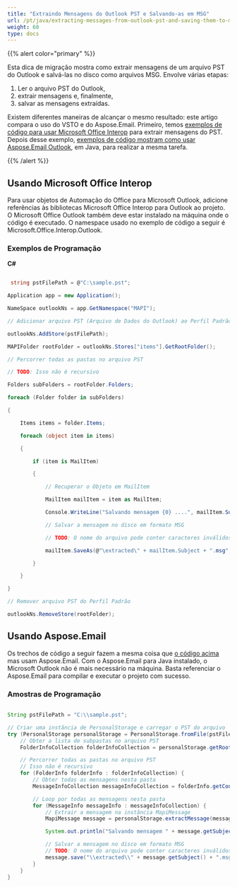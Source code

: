 ```yaml
---
title: "Extraindo Mensagens do Outlook PST e Salvando-as em MSG"
url: /pt/java/extracting-messages-from-outlook-pst-and-saving-them-to-msg/
weight: 60
type: docs
---
```



{{% alert color="primary" %}} 

Esta dica de migração mostra como extrair mensagens de um arquivo PST do Outlook e salvá-las no disco como arquivos MSG. Envolve várias etapas:

1. Ler o arquivo PST do Outlook,
1. extrair mensagens e, finalmente,
1. salvar as mensagens extraídas.

Existem diferentes maneiras de alcançar o mesmo resultado: este artigo compara o uso do VSTO e do Aspose.Email. Primeiro, temos [exemplos de código para usar Microsoft Office Interop](#using-microsoft-office-interop) para extrair mensagens do PST. Depois desse exemplo, [exemplos de código mostram como usar Aspose.Email Outlook](#using-asposeemail), em Java, para realizar a mesma tarefa.

{{% /alert %}} 
## **Usando Microsoft Office Interop**
Para usar objetos de Automação do Office para Microsoft Outlook, adicione referências às bibliotecas Microsoft Office Interop para Outlook ao projeto. O Microsoft Office Outlook também deve estar instalado na máquina onde o código é executado. O namespace usado no exemplo de código a seguir é Microsoft.Office.Interop.Outlook.
### **Exemplos de Programação**
**C#**

~~~cs

 string pstFilePath = @"C:\sample.pst";

Application app = new Application();

NameSpace outlookNs = app.GetNamespace("MAPI");

// Adicionar arquivo PST (Arquivo de Dados do Outlook) ao Perfil Padrão

outlookNs.AddStore(pstFilePath);

MAPIFolder rootFolder = outlookNs.Stores["items"].GetRootFolder();

// Percorrer todas as pastas no arquivo PST

// TODO: Isso não é recursivo

Folders subFolders = rootFolder.Folders;

foreach (Folder folder in subFolders)

{

    Items items = folder.Items;

    foreach (object item in items)

    {

        if (item is MailItem)

        {

            // Recuperar o Objeto em MailItem

            MailItem mailItem = item as MailItem;

            Console.WriteLine("Salvando mensagem {0} ....", mailItem.Subject);

            // Salvar a mensagem no disco em formato MSG

            // TODO: O nome do arquivo pode conter caracteres inválidos [\ / : * ? " < > |]

            mailItem.SaveAs(@"\extracted\" + mailItem.Subject + ".msg",OlSaveAsType.olMSG);

        }

    }

}

// Remover arquivo PST do Perfil Padrão

outlookNs.RemoveStore(rootFolder);

~~~
## **Usando Aspose.Email**
Os trechos de código a seguir fazem a mesma coisa que [o código acima](#using-microsoft-office-interop) mas usam Aspose.Email. Com o Aspose.Email para Java instalado, o Microsoft Outlook não é mais necessário na máquina. Basta referenciar o Aspose.Email para compilar e executar o projeto com sucesso.
### **Amostras de Programação**

~~~Java

String pstFilePath = "C:\\sample.pst";

// Criar uma instância de PersonalStorage e carregar o PST do arquivo
try (PersonalStorage personalStorage = PersonalStorage.fromFile(pstFilePath)) {
    // Obter a lista de subpastas no arquivo PST
    FolderInfoCollection folderInfoCollection = personalStorage.getRootFolder().getSubFolders();

    // Percorrer todas as pastas no arquivo PST
    // Isso não é recursivo
    for (FolderInfo folderInfo : folderInfoCollection) {
        // Obter todas as mensagens nesta pasta
        MessageInfoCollection messageInfoCollection = folderInfo.getContents();

        // Loop por todas as mensagens nesta pasta
        for (MessageInfo messageInfo : messageInfoCollection) {
            // Extrair a mensagem na instância MapiMessage
            MapiMessage message = personalStorage.extractMessage(messageInfo);

            System.out.println("Salvando mensagem " + message.getSubject() + " ...");

            // Salvar a mensagem no disco em formato MSG
            // TODO: O nome do arquivo pode conter caracteres inválidos [\ / : * ? " < > |]
            message.save("\\extracted\\" + message.getSubject() + ".msg");
        }
    }
}

~~~